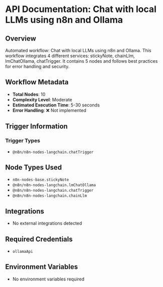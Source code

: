 # API Documentation: Chat with local LLMs using n8n and Ollama

## Overview
Automated workflow: Chat with local LLMs using n8n and Ollama. This workflow integrates 4 different services: stickyNote, chainLlm, lmChatOllama, chatTrigger. It contains 5 nodes and follows best practices for error handling and security.

## Workflow Metadata
- **Total Nodes**: 10
- **Complexity Level**: Moderate
- **Estimated Execution Time**: 5-30 seconds
- **Error Handling**: ❌ Not implemented

## Trigger Information
### Trigger Types
- `@n8n/n8n-nodes-langchain.chatTrigger`

## Node Types Used
- `n8n-nodes-base.stickyNote`
- `@n8n/n8n-nodes-langchain.lmChatOllama`
- `@n8n/n8n-nodes-langchain.chatTrigger`
- `@n8n/n8n-nodes-langchain.chainLlm`

## Integrations
- No external integrations detected

## Required Credentials
- `ollamaApi`

## Environment Variables
- No environment variables required
